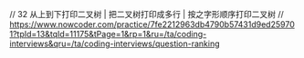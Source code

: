 // 32  从上到下打印二叉树 | 把二叉树打印成多行 | 按之字形顺序打印二叉树
// https://www.nowcoder.com/practice/7fe2212963db4790b57431d9ed259701?tpId=13&tqId=11175&tPage=1&rp=1&ru=/ta/coding-interviews&qru=/ta/coding-interviews/question-ranking
